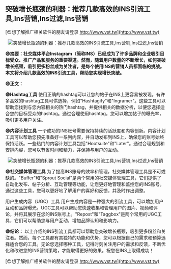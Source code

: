 ## **突破增长瓶颈的利器：推荐几款高效的INS引流工具,Ins营销,Ins过滤,Ins营销**

[😍想了解推广相关软件的朋友请登录 http://www.vst.tw](http://www.vst.tw)

 <center><img src="https://vst.tw/MP4/tuiguang/png/7.png" alt="突破增长瓶颈的利器：推荐几款高效的INS引流工具,Ins营销,Ins过滤,Ins营销"></center>

**😄摘要：社交媒体平台Instagram（简称INS）已经成为了许多品牌和企业吸引目标受众、推广产品和服务的重要渠道。然而，随着用户数量的不断增长，如何突破增长瓶颈，吸引更多粉丝成为关注者，是每个使用INS的营销人员都面临的挑战。本文将介绍几款高效的INS引流工具，帮助您实现增长突破。**

**😄正文：**

**😄Hashtag工具**
使用正确的hashtag可以让您的帖子在INS上更容易被发现。有许多高效的hashtag工具可供选择，例如"Hashtagify"和"Ingramer"。这些工具可以帮助您找到与您内容相关的热门hashtag，并提供相关的数据分析，以便您选择适合您的目标受众的hashtag。通过合理使用hashtag，您可以增加帖子的曝光率，吸引更多用户关注。

**😄内容计划工具**
一个成功的INS账号需要保持持续的活跃度和内容创新。内容计划工具可以帮助您预先准备好一系列内容，并自动发布到INS上，确保您的账号始终保持活跃。一些热门的内容计划工具包括"Hootsuite"和"Later"。通过合理规划和安排内容，您可以节省时间和精力，并保持与用户的互动。

 <center><img src="https://vst.tw/MP4/tuiguang/png/5.png" alt="突破增长瓶颈的利器：推荐几款高效的INS引流工具,Ins营销,Ins过滤,Ins营销"></center>

**😄社交媒体管理工具**
为了提高INS账号的效率和管理，社交媒体管理工具是不可或缺的。"Buffer"和"Sprout Social"是两个常用的社交媒体管理工具，它们提供了自动化发布、帖子分析、互动管理等功能，让您更好地管理和监控您的INS账号。通过这些工具，您可以更好地了解用户的喜好和反馈，并及时作出调整。

用户生成内容（UGC）工具
用户生成内容是一种强大的引流工具，可以增加用户互动和品牌曝光。UGC工具可以帮助您快速收集和管理用户的图片、视频和评论，并将其展示在您的INS账号上。"Repost"和"Taggbox"是两个常用的UGC工具，它们可以帮助您与用户互动，增加品牌认知和影响力。

**😄结论：**
以上介绍的INS引流工具都可以帮助您突破增长瓶颈，吸引更多粉丝和关注者。然而，每个工具都有其独特的功能和优势，您可以根据自己的需求和预算选择适合您的工具。无论您选择哪种工具，记得时刻关注用户的需求和反馈，不断优化和改进您的INS营销策略，才能取得更好的效果。祝您在INS上取得成功！

[😍想了解推广相关软件的朋友请登录 http://www.vst.tw](http://www.vst.tw)



